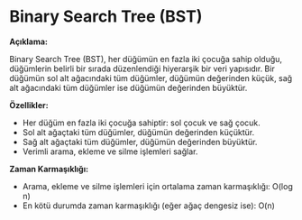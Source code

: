 # Binary Search Tree (BST)

**Açıklama:**

Binary Search Tree (BST), her düğümün en fazla iki çocuğa sahip olduğu, düğümlerin belirli bir sırada düzenlendiği hiyerarşik bir veri yapısıdır. Bir düğümün sol alt ağacındaki tüm düğümler, düğümün değerinden küçük, sağ alt ağacındaki tüm düğümler ise düğümün değerinden büyüktür.

**Özellikler:**

* Her düğüm en fazla iki çocuğa sahiptir: sol çocuk ve sağ çocuk.
* Sol alt ağaçtaki tüm düğümler, düğümün değerinden küçüktür.
* Sağ alt ağaçtaki tüm düğümler, düğümün değerinden büyüktür.
* Verimli arama, ekleme ve silme işlemleri sağlar.

**Zaman Karmaşıklığı:**

* Arama, ekleme ve silme işlemleri için ortalama zaman karmaşıklığı: O(log n)
* En kötü durumda zaman karmaşıklığı (eğer ağaç dengesiz ise): O(n)
